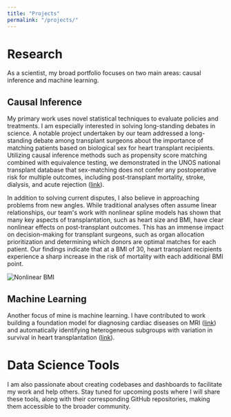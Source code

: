 ```yaml
---
title: "Projects"
permalink: "/projects/"
---
```


# Research

As a scientist, my broad portfolio focuses on two main areas: causal inference and machine learning.

## Causal Inference

My primary work uses novel statistical techniques to evaluate policies and treatments. I am especially interested in solving long-standing debates in science. A notable project undertaken by our team addressed a long-standing debate among transplant surgeons about the importance of matching patients based on biological sex for heart transplant recipients. Utilizing causal inference methods such as propensity score matching combined with equivalence testing, we demonstrated in the UNOS national transplant database that sex-matching does not confer any postoperative risk for multiple outcomes, including post-transplant mortality, stroke, dialysis, and acute rejection ([link](https://www.medrxiv.org/content/10.1101/2024.02.23.24303301v1)).

In addition to solving current disputes, I also believe in approaching problems from new angles. While traditional analyses often assume linear relationships, our team's work with nonlinear spline models has shown that many key aspects of transplantation, such as heart size and BMI, have clear nonlinear effects on post-transplant outcomes. This has an immense impact on decision-making for transplant surgeons, such as organ allocation prioritization and determining which donors are optimal matches for each patient. Our findings indicate that at a BMI of 30, heart transplant recipients experience a sharp increase in the risk of mortality with each additional BMI point.

![Nonlinear BMI](../assets/nonlinear_bmi.jpg)

## Machine Learning

Another focus of mine is machine learning. I have contributed to work building a foundation model for diagnosing cardiac diseases on MRI ([link](https://arxiv.org/abs/2312.00357)) and automatically identifying heterogeneous subgroups with variation in survival in heart transplantation ([link](https://www.jhltonline.org/article/S1053-2498(24)00203-1/fulltext)).

# Data Science Tools

I am also passionate about creating codebases and dashboards to facilitate my work and help others. Stay tuned for upcoming posts where I will share these tools, along with their corresponding GitHub repositories, making them accessible to the broader community.